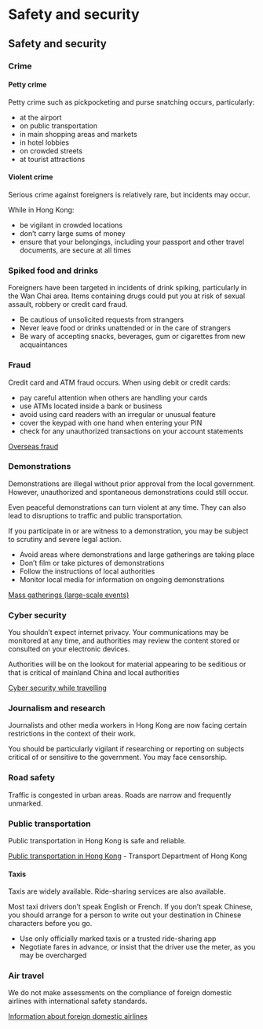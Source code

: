 # Safety and security

## Safety and security

### Crime

#### Petty crime

Petty crime such as pickpocketing and purse snatching occurs, particularly:

* at the airport
* on public transportation
* in main shopping areas and markets
* in hotel lobbies
* on crowded streets
* at tourist attractions

#### Violent crime

Serious crime against foreigners is relatively rare, but incidents may occur.

While in Hong Kong:

* be vigilant in crowded locations
* don’t carry large sums of money
* ensure that your belongings, including your passport and other travel documents, are secure at all times

### Spiked food and drinks

Foreigners have been targeted in incidents of drink spiking, particularly in the Wan Chai area. Items containing drugs could put you at risk of sexual assault, robbery or credit card fraud.

* Be cautious of unsolicited requests from strangers
* Never leave food or drinks unattended or in the care of strangers
* Be wary of accepting snacks, beverages, gum or cigarettes from new acquaintances

### Fraud

Credit card and ATM fraud occurs. When using debit or credit cards:

* pay careful attention when others are handling your cards
* use ATMs located inside a bank or business
* avoid using card readers with an irregular or unusual feature
* cover the keypad with one hand when entering your PIN
* check for any unauthorized transactions on your account statements

[Overseas fraud](https://travel.gc.ca/travelling/health-safety/overseas-fraud)

### Demonstrations

Demonstrations are illegal without prior approval from the local government. However, unauthorized and spontaneous demonstrations could still occur.

Even peaceful demonstrations can turn violent at any time. They can also lead to disruptions to traffic and public transportation.

If you participate in or are witness to a demonstration, you may be subject to scrutiny and severe legal action.

* Avoid areas where demonstrations and large gatherings are taking place
* Don’t film or take pictures of demonstrations
* Follow the instructions of local authorities
* Monitor local media for information on ongoing demonstrations

[Mass gatherings (large-scale events)](https://travel.gc.ca/travelling/health-safety/mass-gatherings)

### Cyber security

You shouldn’t expect internet privacy. Your communications may be monitored at any time, and authorities may review the content stored or consulted on your electronic devices.

Authorities will be on the lookout for material appearing to be seditious or that is critical of mainland China and local authorities

[Cyber security while travelling](https://travel.gc.ca/travelling/health-safety/cyber-safe)

### Journalism and research

Journalists and other media workers in Hong Kong are now facing certain restrictions in the context of their work.

You should be particularly vigilant if researching or reporting on subjects critical of or sensitive to the government. You may face censorship.

### Road safety

Traffic is congested in urban areas. Roads are narrow and frequently unmarked.

### Public transportation

Public transportation in Hong Kong is safe and reliable.

[Public transportation in Hong Kong](https://www.td.gov.hk/en/transport_in_hong_kong/public_transport/index.html) - Transport Department of Hong Kong

#### Taxis

Taxis are widely available. Ride-sharing services are also available.

Most taxi drivers don’t speak English or French. If you don’t speak Chinese, you should arrange for a person to write out your destination in Chinese characters before you go.

* Use only officially marked taxis or a trusted ride-sharing app
* Negotiate fares in advance, or insist that the driver use the meter, as you may be overcharged

### Air travel

We do not make assessments on the compliance of foreign domestic airlines with international safety standards.

[Information about foreign domestic airlines](https://travel.gc.ca/air/in-flight-safety#other)